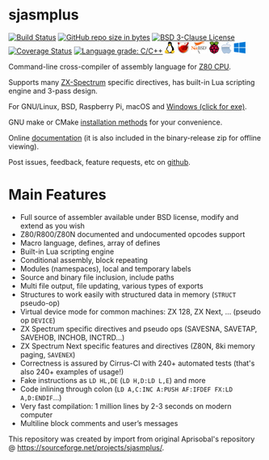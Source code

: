 # sjasmplus
[![Build Status](https://api.cirrus-ci.com/github/z00m128/sjasmplus.svg)](https://cirrus-ci.com/github/z00m128/sjasmplus/master)
[![GitHub repo size in bytes](https://img.shields.io/github/repo-size/z00m128/sjasmplus.svg)](https://github.com/z00m128/sjasmplus/)
[![BSD 3-Clause License](https://img.shields.io/github/license/z00m128/sjasmplus.svg)](https://github.com/z00m128/sjasmplus/blob/master/LICENSE.md)
[![Coverage Status](https://coveralls.io/repos/github/z00m128/sjasmplus/badge.svg?branch=master)](https://coveralls.io/github/z00m128/sjasmplus?branch=master)
[![Language grade: C/C++](https://img.shields.io/lgtm/grade/cpp/g/z00m128/sjasmplus.svg?logo=lgtm&logoWidth=18)](https://lgtm.com/projects/g/z00m128/sjasmplus/context:cpp)
[![GNU/Linux](docs/img/linux-logo-24px.png)](https://www.linux.org/)
[![FreeBSD](docs/img/freeBSD-logo-24px.png)](https://www.freebsd.org/)
[![NetBSD](docs/img/NetBSD-logo-24px.png)](https://www.netbsd.org/)
[![Raspberry Pi](docs/img/raspberry-pi-logo-24px.png)](https://www.raspberrypi.org/)
[![macOS](docs/img/apple-logo-24px.png)](https://www.apple.com/lae/macos/)
[![Windows](docs/img/microsoft-windows-logo-24px.png)](https://www.microsoft.com/en-us/windows)

Command-line cross-compiler of assembly language for [Z80 CPU](https://en.wikipedia.org/wiki/Zilog_Z80).

Supports many [ZX-Spectrum](https://en.wikipedia.org/wiki/ZX_Spectrum) specific directives, has built-in Lua scripting engine and 3-pass design.

For GNU/Linux, BSD, Raspberry Pi, macOS and [Windows (click for exe)](https://github.com/z00m128/sjasmplus/releases/latest).

GNU make or CMake [installation methods](INSTALL.md) for your convenience.

Online [documentation](http://z00m128.github.io/sjasmplus/documentation.html) (it is also included in the binary-release zip for offline viewing).

Post issues, feedback, feature requests, etc on [github](https://github.com/z00m128/sjasmplus/issues).

Main Features
=============

* Full source of assembler available under BSD license, modify and extend as you wish
* Z80/R800/Z80N documented and undocumented opcodes support
* Macro language, defines, array of defines
* Built-in Lua scripting engine
* Conditional assembly, block repeating
* Modules (namespaces), local and temporary labels
* Source and binary file inclusion, include paths
* Multi file output, file updating, various types of exports
* Structures to work easily with structured data in memory (`STRUCT` pseudo-op)
* Virtual device mode for common machines: ZX 128, ZX Next, … (pseudo op `DEVICE`)
* ZX Spectrum specific directives and pseudo ops (SAVESNA, SAVETAP, SAVEHOB, INCHOB, INCTRD…)
* ZX Spectrum Next specific features and directives (Z80N, 8ki memory paging, `SAVENEX`)
* Correctness is assured by Cirrus-CI with 240+ automated tests (that's also 240+ examples of usage!)
* Fake instructions as `LD HL,DE` (`LD H,D:LD L,E`) and more
* Code inlining through colon (`LD A,C:INC A:PUSH AF:IFDEF FX:LD A,D:ENDIF`…)
* Very fast compilation: 1 million lines by 2-3 seconds on modern computer
* Multiline block comments and user’s messages

This repository was created by import from original Aprisobal's repository @ https://sourceforge.net/projects/sjasmplus/.
